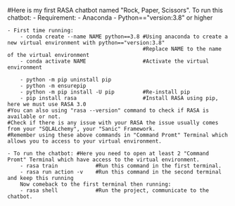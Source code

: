 #Here is my first RASA chatbot named "Rock, Paper, Scissors".
To run this chatbot:
    - Requirement: 
        - Anaconda
        - Python=="version:3.8" or higher

    - First time running:
        - conda create --name NAME python==3.8 #Using anaconda to create a new virtual environment with python=="version:3.8"
                                               #Replace NAME to the name of the virtual environment
        - conda activate NAME                  #Activate the virtual environment

        - python -m pip uninstall pip
        - python -m ensurepip
        - python -m pip install -U pip         #Re-install pip 
        - pip install rasa                     #Install RASA using pip, here we must use RASA 3.0
    #You can also using "rasa --version" command to check if RASA is available or not.
    #Check if there is any issue with your RASA the issue usually comes from your "SQLALchemy", your "Sanic" Framework.
    #Remember using these above commands in "Command Promt" Terminal which allows you to access to your virtual environment.

    - To run the chatbot: #Here you need to open at least 2 "Command Promt" Terminal which have access to the virtual environment.
        - rasa train            #Run this command in the first terminal.
        - rasa run action -v    #Run this command in the second terminal and keep this running
        Now comeback to the first terminal then running:
        - rasa shell            #Run the project, communicate to the chatbot.
        


